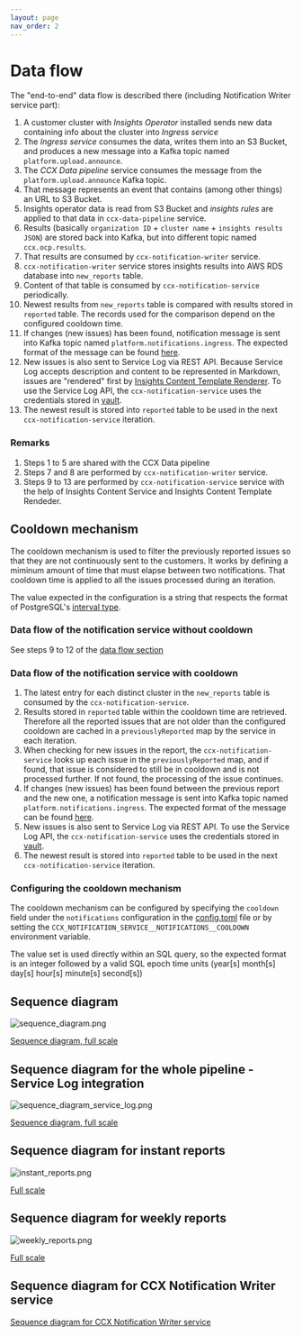 ```yaml
---
layout: page
nav_order: 2
---
```


# Data flow

The "end-to-end" data flow is described there (including Notification Writer service part):

1. A customer cluster with *Insights Operator* installed sends new data containing info about the cluster into *Ingress service*
1. The *Ingress service* consumes the data, writes them into an S3 Bucket, and produces a new message into a Kafka topic named `platform.upload.announce`.
1. The *CCX Data pipeline* service consumes the message from the `platform.upload.announce` Kafka topic.
1. That message represents an event that contains (among other things) an URL to S3 Bucket.
1. Insights operator data is read from S3 Bucket and *insights rules* are applied to that data in `ccx-data-pipeline` service.
1. Results (basically `organization ID` + `cluster name` + `insights results JSON`) are stored back into Kafka, but into different topic named `ccx.ocp.results`.
1. That results are consumed by `ccx-notification-writer` service.
1. `ccx-notification-writer` service stores insights results into AWS RDS database into `new_reports` table.
1. Content of that table is consumed by `ccx-notification-service` periodically.
1. Newest results from `new_reports` table is compared with results stored in `reported` table. The records used for the comparison depend on the configured cooldown time.
1. If changes (new issues) has been found, notification message is sent into Kafka topic named `platform.notifications.ingress`. The expected format of the message can be found [here](https://core-platform-apps.pages.redhat.com/notifications-docs/dev/user-guide/send-notification.html#_kafka).
1. New issues is also sent to Service Log via REST API. Because Service Log accepts description and content to be represented in Markdown, issues are "rendered" first by [Insights Content Template Renderer](https://github.com/RedHatInsights/insights-content-template-renderer). To use the Service Log API, the `ccx-notification-service` uses the credentials stored in [vault](https://vault.devshift.net/ui/vault/secrets/insights/show/secrets/insights-prod/ccx-data-pipeline-prod/ccx-notification-service-auth).
1. The newest result is stored into `reported` table to be used in the next `ccx-notification-service` iteration.

### Remarks

1. Steps 1 to  5 are shared with the CCX Data pipeline
1. Steps 7 and 8 are performed by `ccx-notification-writer` service.
1. Steps 9 to 13 are performed by `ccx-notification-service` service with the help of Insights Content Service and Insights Content Template Rendeder.

## Cooldown mechanism

The cooldown mechanism is used to filter the previously reported issues so that they are not continuously sent to the customers. It works by defining a miminum amount of time that must elapse between two notifications. That cooldown time is applied to all the issues processed during an iteration.

The value expected in the configuration is a string that respects the format of PostgreSQL's [interval type](https://www.postgresql.org/docs/current/datatype-datetime.html#DATATYPE-INTERVAL-INPUT).

### Data flow of the notification service without cooldown

See steps 9 to 12 of the [data flow section](#data-flow)

### Data flow of the notification service with cooldown

1. The latest entry for each distinct cluster in the `new_reports` table is consumed by the `ccx-notification-service`.
1. Results stored in `reported` table within the cooldown time are retrieved. Therefore all the reported issues that are not older than the configured cooldown are cached in a `previouslyReported` map by the service in each iteration.
1. When checking for new issues in the report, the `ccx-notification-service` looks up each issue in the `previouslyReported` map, and if found, that issue is considered to still be in cooldown and is not processed further. If not found, the processing of the issue continues.
1. If changes (new issues) has been found between the previous report and the new one, a notification message is sent into Kafka topic named `platform.notifications.ingress`. The expected format of the message can be found [here](https://core-platform-apps.pages.redhat.com/notifications-docs/dev/user-guide/send-notification.html#_kafka).
1. New issues is also sent to Service Log via REST API. To use the Service Log API, the `ccx-notification-service` uses the credentials stored in [vault](https://vault.devshift.net/ui/vault/secrets/insights/show/secrets/insights-prod/ccx-data-pipeline-prod/ccx-notification-service-auth).
1. The newest result is stored into `reported` table to be used in the next `ccx-notification-service` iteration.

### Configuring the cooldown mechanism

The cooldown mechanism can be configured by specifying the `cooldown` field under the `notifications` configuration in the [config.toml](../config.toml) file or by setting the `CCX_NOTIFICATION_SERVICE__NOTIFICATIONS__COOLDOWN` environment variable.

The value set is used directly within an SQL query, so the expected format is an integer followed by a valid SQL epoch time units (year[s] month[s] day[s] hour[s] minute[s] second[s])

## Sequence diagram

![sequence_diagram.png](images/sequence_diagram.png)

[Sequence diagram, full scale](images/sequence_diagram.png)

## Sequence diagram for the whole pipeline - Service Log integration

![sequence_diagram_service_log.png](images/sequence_diagram_service_log.png)

[Sequence diagram, full scale](images/sequence_diagram._service_logpng)

## Sequence diagram for instant reports

![instant_reports.png](images/instant_reports.png)

[Full scale](images/instant_reports.png)

## Sequence diagram for weekly reports

![weekly_reports.png](images/weekly_reports.png)

[Full scale](images/weekly_reports.png)

## Sequence diagram for CCX Notification Writer service

[Sequence diagram for CCX Notification Writer service](images/sequence_diagram_notification_writer.png)
